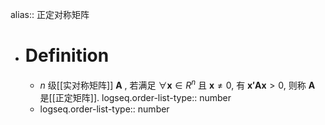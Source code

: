 alias:: 正定对称矩阵

- # Definition
	- $n$ 级[[实对称矩阵]] $\boldsymbol{A}$ , 若满足 $\forall \boldsymbol{x}\in R^n$ 且 $\boldsymbol{x}\ne 0$, 有 $\boldsymbol{x'Ax}>0$, 则称 $\boldsymbol{A}$ 是[[正定矩阵]].
	  logseq.order-list-type:: number
	- logseq.order-list-type:: number